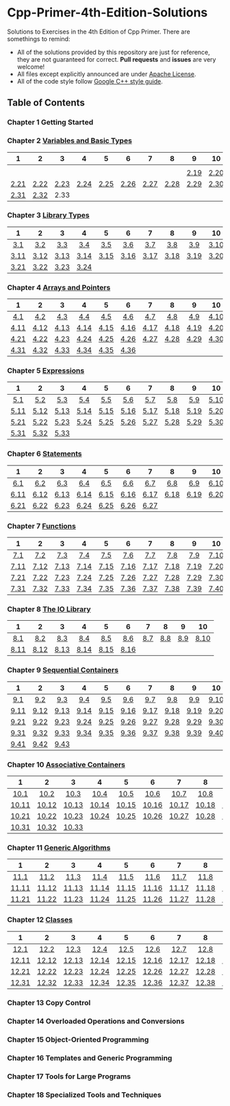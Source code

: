 # Cpp-Primer-4th-Edition-Solutions

Solutions to Exercises in the 4th Edition of Cpp Primer. There are somethings to remind:

- All of the solutions provided by this repository are just for reference, they are not guaranteed for correct. **Pull requests** and **issues** are very welcome!
- All files except explicitly announced are under [Apache License](http://www.apache.org/licenses/LICENSE-2.0).
- All of the code style follow [Google C++ style guide](https://google.github.io/styleguide/cppguide.html).

## Table of Contents

### Chapter 1 Getting Started

### Chapter 2 [Variables and Basic Types](Chapter-2)

|1|2|3|4|5|6|7|8|9|10|
|:-:|:-:|:-:|:-:|:-:|:-:|:-:|:-:|:-:|:-:|
|||||||||||
|||||||||[2.19](Chapter-2/Exercise-2.19.md)|[2.20](Chapter-2/Exercise-2.21.md)|
|[2.21](Chapter-2/Exercise-2.21.md)|[2.22](Chapter-2/Exercise-2.22.md)|[2.23](Chapter-2/Exercise-2.23.md)|[2.24](Chapter-2/Exercise-2.24.md)|[2.25](Chapter-2/Exercise-2.25.md)|[2.26](Chapter-2/Exercise-2.26.md)|[2.27](Chapter-2/Exercise-2.27.md)|[2.28](Chapter-2/Exercise-2.28.md)|[2.29](Chapter-2/Exercise-2.29.md)|[2.30](Chapter-2/Exercise-2.30.md)|
|[2.31](Chapter-2/Exercise-2.31.md)|[2.32](Chapter-2/Exercise-2.32.md)|2.33||||||||

### Chapter 3 [Library Types](Chapter-3)

|1|2|3|4|5|6|7|8|9|10|
|:-:|:-:|:-:|:-:|:-:|:-:|:-:|:-:|:-:|:-:|
|[3.1](Chapter-3/Exercise-3.1.md)|[3.2](Chapter-3/Exercise-3.2.md)|[3.3](Chapter-3/Exercise-3.3.md)|[3.4](Chapter-3/Exercise-3.4.md)|[3.5](Chapter-3/Exercise-3.5.md)|[3.6](Chapter-3/Exercise-3.6.md)|[3.7](Chapter-3/Exercise-3.7.md)|[3.8](Chapter-3/Exercise-3.8.md)|[3.9](Chapter-3/Exercise-3.9.md)|[3.10](Chapter-3/Exercise-3.10.md)|
|[3.11](Chapter-3/Exercise-3.11.md)|[3.12](Chapter-3/Exercise-3.12.md)|[3.13](Chapter-3/Exercise-3.13.md)|[3.14](Chapter-3/Exercise-3.14.md)|[3.15](Chapter-3/Exercise-3.15.md)|[3.16](Chapter-3/Exercise-3.16.md)|[3.17](Chapter-3/Exercise-3.17.md)|[3.18](Chapter-3/Exercise-3.18.md)|[3.19](Chapter-3/Exercise-3.19.md)|[3.20](Chapter-3/Exercise-3.20.md)|
|[3.21](Chapter-3/Exercise-3.21.md)|[3.22](Chapter-3/Exercise-3.22.md)|[3.23](Chapter-3/Exercise-3.23.md)|[3.24](Chapter-3/Exercise-3.24.md)|||||||

### Chapter 4 [Arrays and Pointers](Chapter-4)

|1|2|3|4|5|6|7|8|9|10|
|:-:|:-:|:-:|:-:|:-:|:-:|:-:|:-:|:-:|:-:|
|[4.1](Chapter-4/Exercise-4.1.md)|[4.2](Chapter-4/Exercise-4.2.md)|[4.3](Chapter-4/Exercise-4.3.md)|[4.4](Chapter-4/Exercise-4.4.md)|[4.5](Chapter-4/Exercise-4.5.md)|[4.6](Chapter-4/Exercise-4.6.md)|[4.7](Chapter-4/Exercise-4.7.md)|[4.8](Chapter-4/Exercise-4.8.md)|[4.9](Chapter-4/Exercise-4.9.md)|[4.10](Chapter-4/Exercise-4.10.md)|
|[4.11](Chapter-4/Exercise-4.11.md)|[4.12](Chapter-4/Exercise-4.12.md)|[4.13](Chapter-4/Exercise-4.13.md)|[4.14](Chapter-4/Exercise-4.14.md)|[4.15](Chapter-4/Exercise-4.15.md)|[4.16](Chapter-4/Exercise-4.16.md)|[4.17](Chapter-4/Exercise-4.17.md)|[4.18](Chapter-4/Exercise-4.18.md)|[4.19](Chapter-4/Exercise-4.19.md)|[4.20](Chapter-4/Exercise-4.20.md)|
|[4.21](Chapter-4/Exercise-4.21.md)|[4.22](Chapter-4/Exercise-4.22.md)|[4.23](Chapter-4/Exercise-4.23.md)|[4.24](Chapter-4/Exercise-4.24.md)|[4.25](Chapter-4/Exercise-4.25.md)|[4.26](Chapter-4/Exercise-4.26.md)|[4.27](Chapter-4/Exercise-4.27.md)|[4.28](Chapter-4/Exercise-4.28.md)|[4.29](Chapter-4/Exercise-4.29.md)|[4.30](Chapter-4/Exercise-4.30.md)|
|[4.31](Chapter-4/Exercise-4.31.md)|[4.32](Chapter-4/Exercise-4.32.md)|[4.33](Chapter-4/Exercise-4.33.md)|[4.34](Chapter-4/Exercise-4.34.md)|[4.35](Chapter-4/Exercise-4.35.md)|[4.36](Chapter-4/Exercise-4.36.md)|||||

### Chapter 5 [Expressions](Chapter-5)

|1|2|3|4|5|6|7|8|9|10|
|:-:|:-:|:-:|:-:|:-:|:-:|:-:|:-:|:-:|:-:|
|[5.1](Chapter-5/Exercise-5.1.md)|[5.2](Chapter-5/Exercise-5.2.md)|[5.3](Chapter-5/Exercise-5.3.md)|[5.4](Chapter-5/Exercise-5.4.md)|[5.5](Chapter-5/Exercise-5.5.md)|[5.6](Chapter-5/Exercise-5.6.md)|[5.7](Chapter-5/Exercise-5.7.md)|[5.8](Chapter-5/Exercise-5.8.md)|[5.9](Chapter-5/Exercise-5.9.md)|[5.10](Chapter-5/Exercise-5.10.md)|
|[5.11](Chapter-5/Exercise-5.11.md)|[5.12](Chapter-5/Exercise-5.12.md)|[5.13](Chapter-5/Exercise-5.13.md)|[5.14](Chapter-5/Exercise-5.14.md)|[5.15](Chapter-5/Exercise-5.15.md)|[5.16](Chapter-5/Exercise-5.16.md)|[5.17](Chapter-5/Exercise-5.17.md)|[5.18](Chapter-5/Exercise-5.18.md)|[5.19](Chapter-5/Exercise-5.19.md)|[5.20](Chapter-5/Exercise-5.20.md)|
|[5.21](Chapter-5/Exercise-5.21.md)|[5.22](Chapter-5/Exercise-5.22.md)|[5.23](Chapter-5/Exercise-5.23.md)|[5.24](Chapter-5/Exercise-5.24.md)|[5.25](Chapter-5/Exercise-5.25.md)|[5.26](Chapter-5/Exercise-5.26.md)|[5.27](Chapter-5/Exercise-5.27.md)|[5.28](Chapter-5/Exercise-5.28.md)|[5.29](Chapter-5/Exercise-5.29.md)|[5.30](Chapter-5/Exercise-5.30.md)|
|[5.31](Chapter-5/Exercise-5.31.md)|[5.32](Chapter-5/Exercise-5.32.md)|[5.33](Chapter-5/Exercise-5.33.md)||||||||

### Chapter 6 [Statements](Chapter-6)

|1|2|3|4|5|6|7|8|9|10|
|:-:|:-:|:-:|:-:|:-:|:-:|:-:|:-:|:-:|:-:|
|[6.1](Chapter-6/Exercise-6.1.md)|[6.2](Chapter-6/Exercise-6.2.md)|[6.3](Chapter-6/Exercise-6.3.md)|[6.4](Chapter-6/Exercise-6.4.md)|[6.5](Chapter-6/Exercise-6.5.md)|[6.6](Chapter-6/Exercise-6.6.md)|[6.7](Chapter-6/Exercise-6.7.md)|[6.8](Chapter-6/Exercise-6.8.md)|[6.9](Chapter-6/Exercise-6.9.md)|[6.10](Chapter-6/Exercise-6.10.md)|
|[6.11](Chapter-6/Exercise-6.11.md)|[6.12](Chapter-6/Exercise-6.12.md)|[6.13](Chapter-6/Exercise-6.13.md)|[6.14](Chapter-6/Exercise-6.14.md)|[6.15](Chapter-6/Exercise-6.15.md)|[6.16](Chapter-6/Exercise-6.16.md)|[6.17](Chapter-6/Exercise-6.17.md)|[6.18](Chapter-6/Exercise-6.18.md)|[6.19](Chapter-6/Exercise-6.19.md)|[6.20](Chapter-6/Exercise-6.20.md)|
|[6.21](Chapter-6/Exercise-6.21.md)|[6.22](Chapter-6/Exercise-6.22.md)|[6.23](Chapter-6/Exercise-6.23.md)|[6.24](Chapter-6/Exercise-6.24.md)|[6.25](Chapter-6/Exercise-6.25.md)|[6.26](Chapter-6/Exercise-6.26.md)|[6.27](Chapter-6/Exercise-6.27.md)||||

### Chapter 7 [Functions](Chapter-7)

|1|2|3|4|5|6|7|8|9|10|
|:-:|:-:|:-:|:-:|:-:|:-:|:-:|:-:|:-:|:-:|
|[7.1](Chapter-7/Exercise-7.1.md)|[7.2](Chapter-7/Exercise-7.2.md)|[7.3](Chapter-7/Exercise-7.3.md)|[7.4](Chapter-7/Exercise-7.4.md)|[7.5](Chapter-7/Exercise-7.5.md)|[7.6](Chapter-7/Exercise-7.6.md)|[7.7](Chapter-7/Exercise-7.7.md)|[7.8](Chapter-7/Exercise-7.8.md)|[7.9](Chapter-7/Exercise-7.9.md)|[7.10](Chapter-7/Exercise-7.10.md)|
|[7.11](Chapter-7/Exercise-7.11.md)|[7.12](Chapter-7/Exercise-7.12.md)|[7.13](Chapter-7/Exercise-7.13.md)|[7.14](Chapter-7/Exercise-7.14.md)|[7.15](Chapter-7/Exercise-7.15.md)|[7.16](Chapter-7/Exercise-7.16.md)|[7.17](Chapter-7/Exercise-7.17.md)|[7.18](Chapter-7/Exercise-7.18.md)|[7.19](Chapter-7/Exercise-7.19.md)|[7.20](Chapter-7/Exercise-7.20.md)|
|[7.21](Chapter-7/Exercise-7.21.md)|[7.22](Chapter-7/Exercise-7.22.md)|[7.23](Chapter-7/Exercise-7.23.md)|[7.24](Chapter-7/Exercise-7.24.md)|[7.25](Chapter-7/Exercise-7.25.md)|[7.26](Chapter-7/Exercise-7.26.md)|[7.27](Chapter-7/Exercise-7.27.md)|[7.28](Chapter-7/Exercise-7.28.md)|[7.29](Chapter-7/Exercise-7.29.md)|[7.30](Chapter-7/Exercise-7.30.md)|
|[7.31](Chapter-7/Exercise-7.31.md)|[7.32](Chapter-7/Exercise-7.32.md)|[7.33](Chapter-7/Exercise-7.33.md)|[7.34](Chapter-7/Exercise-7.34.md)|[7.35](Chapter-7/Exercise-7.35.md)|[7.36](Chapter-7/Exercise-7.36.md)|[7.37](Chapter-7/Exercise-7.37.md)|[7.38](Chapter-7/Exercise-7.38.md)|[7.39](Chapter-7/Exercise-7.39.md)|[7.40](Chapter-7/Exercise-7.40.md)|

### Chapter 8 [The IO Library](Chapter-8)

|1|2|3|4|5|6|7|8|9|10|
|:-:|:-:|:-:|:-:|:-:|:-:|:-:|:-:|:-:|:-:|
|[8.1](Chapter-8/Exercise-8.1.md)|[8.2](Chapter-8/Exercise-8.2.md)|[8.3](Chapter-8/Exercise-8.3.md)|[8.4](Chapter-8/Exercise-8.4.md)|[8.5](Chapter-8/Exercise-8.5.md)|[8.6](Chapter-8/Exercise-8.6.md)|[8.7](Chapter-8/Exercise-8.7.md)|[8.8](Chapter-8/Exercise-8.8.md)|[8.9](Chapter-8/Exercise-8.9.md)|[8.10](Chapter-8/Exercise-8.10.md)|
|[8.11](Chapter-8/Exercise-8.11.md)|[8.12](Chapter-8/Exercise-8.12.md)|[8.13](Chapter-8/Exercise-8.13.md)|[8.14](Chapter-8/Exercise-8.14.md)|[8.15](Chapter-8/Exercise-8.15.md)|[8.16](Chapter-8/Exercise-8.16.md)|||||

### Chapter 9 [Sequential Containers](Chapter-9)

|1|2|3|4|5|6|7|8|9|10|
|:-:|:-:|:-:|:-:|:-:|:-:|:-:|:-:|:-:|:-:|
|[9.1](Chapter-9/Exercise-9.1.md)|[9.2](Chapter-9/Exercise-9.2.md)|[9.3](Chapter-9/Exercise-9.3.md)|[9.4](Chapter-9/Exercise-9.4.md)|[9.5](Chapter-9/Exercise-9.5.md)|[9.6](Chapter-9/Exercise-9.6.md)|[9.7](Chapter-9/Exercise-9.7.md)|[9.8](Chapter-9/Exercise-9.8.md)|[9.9](Chapter-9/Exercise-9.9.md)|[9.10](Chapter-9/Exercise-9.10.md)|
|[9.11](Chapter-9/Exercise-9.11.md)|[9.12](Chapter-9/Exercise-9.12.md)|[9.13](Chapter-9/Exercise-9.13.md)|[9.14](Chapter-9/Exercise-9.14.md)|[9.15](Chapter-9/Exercise-9.15.md)|[9.16](Chapter-9/Exercise-9.16.md)|[9.17](Chapter-9/Exercise-9.17.md)|[9.18](Chapter-9/Exercise-9.18.md)|[9.19](Chapter-9/Exercise-9.19.md)|[9.20](Chapter-9/Exercise-9.20.md)|
|[9.21](Chapter-9/Exercise-9.21.md)|[9.22](Chapter-9/Exercise-9.22.md)|[9.23](Chapter-9/Exercise-9.23.md)|[9.24](Chapter-9/Exercise-9.24.md)|[9.25](Chapter-9/Exercise-9.25.md)|[9.26](Chapter-9/Exercise-9.26.md)|[9.27](Chapter-9/Exercise-9.27.md)|[9.28](Chapter-9/Exercise-9.28.md)|[9.29](Chapter-9/Exercise-9.29.md)|[9.30](Chapter-9/Exercise-9.30.md)|
|[9.31](Chapter-9/Exercise-9.31.md)|[9.32](Chapter-9/Exercise-9.32.md)|[9.33](Chapter-9/Exercise-9.33.md)|[9.34](Chapter-9/Exercise-9.34.md)|[9.35](Chapter-9/Exercise-9.35.md)|[9.36](Chapter-9/Exercise-9.36.md)|[9.37](Chapter-9/Exercise-9.37.md)|[9.38](Chapter-9/Exercise-9.38.md)|[9.39](Chapter-9/Exercise-9.39.md)|[9.40](Chapter-9/Exercise-9.40.md)|
|[9.41](Chapter-9/Exercise-9.41.md)|[9.42](Chapter-9/Exercise-9.42.md)|[9.43](Chapter-9/Exercise-9.43.md)||||||||

### Chapter 10 [Associative Containers](Chapter-10)

|1|2|3|4|5|6|7|8|9|10|
|:-:|:-:|:-:|:-:|:-:|:-:|:-:|:-:|:-:|:-:|
|[10.1](Chapter-10/Exercise-10.1.md)|[10.2](Chapter-10/Exercise-10.2.md)|[10.3](Chapter-10/Exercise-10.3.md)|[10.4](Chapter-10/Exercise-10.4.md)|[10.5](Chapter-10/Exercise-10.5.md)|[10.6](Chapter-10/Exercise-10.6.md)|[10.7](Chapter-10/Exercise-10.7.md)|[10.8](Chapter-10/Exercise-10.8.md)|[10.9](Chapter-10/Exercise-10.9.md)|[10.10](Chapter-10/Exercise-10.10.md)|
|[10.11](Chapter-10/Exercise-10.11.md)|[10.12](Chapter-10/Exercise-10.12.md)|[10.13](Chapter-10/Exercise-10.13.md)|[10.14](Chapter-10/Exercise-10.14.md)|[10.15](Chapter-10/Exercise-10.15.md)|[10.16](Chapter-10/Exercise-10.16.md)|[10.17](Chapter-10/Exercise-10.17.md)|[10.18](Chapter-10/Exercise-10.18.md)|[10.19](Chapter-10/Exercise-10.19.md)|[10.20](Chapter-10/Exercise-10.20.md)|
|[10.21](Chapter-10/Exercise-10.21.md)|[10.22](Chapter-10/Exercise-10.22.md)|[10.23](Chapter-10/Exercise-10.23.md)|[10.24](Chapter-10/Exercise-10.24.md)|[10.25](Chapter-10/Exercise-10.25.md)|[10.26](Chapter-10/Exercise-10.26.md)|[10.27](Chapter-10/Exercise-10.27.md)|[10.28](Chapter-10/Exercise-10.28.md)|[10.29](Chapter-10/Exercise-10.29.md)|[10.30](Chapter-10/Exercise-10.30.md)|
|[10.31](Chapter-10/Exercise-10.31.md)|[10.32](Chapter-10/Exercise-10.32.md)|[10.33](Chapter-10/Exercise-10.33.md)||||||||

### Chapter 11 [Generic Algorithms](Chapter-11)

|1|2|3|4|5|6|7|8|9|10|
|:-:|:-:|:-:|:-:|:-:|:-:|:-:|:-:|:-:|:-:|
|[11.1](Chapter-11/Exercise-11.1.md)|[11.2](Chapter-11/Exercise-11.2.md)|[11.3](Chapter-11/Exercise-11.3.md)|[11.4](Chapter-11/Exercise-11.4.md)|[11.5](Chapter-11/Exercise-11.5.md)|[11.6](Chapter-11/Exercise-11.6.md)|[11.7](Chapter-11/Exercise-11.7.md)|[11.8](Chapter-11/Exercise-11.8.md)|[11.9](Chapter-11/Exercise-11.9.md)|[11.10](Chapter-11/Exercise-11.10.md)|
|[11.11](Chapter-11/Exercise-11.11.md)|[11.12](Chapter-11/Exercise-11.12.md)|[11.13](Chapter-11/Exercise-11.13.md)|[11.14](Chapter-11/Exercise-11.14.md)|[11.15](Chapter-11/Exercise-11.15.md)|[11.16](Chapter-11/Exercise-11.16.md)|[11.17](Chapter-11/Exercise-11.17.md)|[11.18](Chapter-11/Exercise-11.18.md)|[11.19](Chapter-11/Exercise-11.19.md)|[11.20](Chapter-11/Exercise-11.20.md)|
|[11.21](Chapter-11/Exercise-11.21.md)|[11.22](Chapter-11/Exercise-11.22.md)|[11.23](Chapter-11/Exercise-11.23.md)|[11.24](Chapter-11/Exercise-11.24.md)|[11.25](Chapter-11/Exercise-11.25.md)|[11.26](Chapter-11/Exercise-11.26.md)|[11.27](Chapter-11/Exercise-11.27.md)|[11.28](Chapter-11/Exercise-11.28.md)|[11.29](Chapter-11/Exercise-11.29.md)||

### Chapter 12 [Classes](Chapter-12)

|1|2|3|4|5|6|7|8|9|10|
|:-:|:-:|:-:|:-:|:-:|:-:|:-:|:-:|:-:|:-:|
|[12.1](Chapter-12/Exercise-12.1.md)|[12.2](Chapter-12/Exercise-12.2.md)|[12.3](Chapter-12/Exercise-12.3.md)|[12.4](Chapter-12/Exercise-12.4.md)|[12.5](Chapter-12/Exercise-12.5.md)|[12.6](Chapter-12/Exercise-12.6.md)|[12.7](Chapter-12/Exercise-12.7.md)|[12.8](Chapter-12/Exercise-12.8.md)|[12.9](Chapter-12/Exercise-12.9.md)|[12.10](Chapter-12/Exercise-12.10.md)|
|[12.11](Chapter-12/Exercise-12.11.md)|[12.12](Chapter-12/Exercise-12.12.md)|[12.13](Chapter-12/Exercise-12.13.md)|[12.14](Chapter-12/Exercise-12.14.md)|[12.15](Chapter-12/Exercise-12.15.md)|[12.16](Chapter-12/Exercise-12.16.md)|[12.17](Chapter-12/Exercise-12.17.md)|[12.18](Chapter-12/Exercise-12.18.md)|[12.19](Chapter-12/Exercise-12.19.md)|[12.20](Chapter-12/Exercise-12.20.md)|
|[12.21](Chapter-12/Exercise-12.21.md)|[12.22](Chapter-12/Exercise-12.22.md)|[12.23](Chapter-12/Exercise-12.23.md)|[12.24](Chapter-12/Exercise-12.24.md)|[12.25](Chapter-12/Exercise-12.25.md)|[12.26](Chapter-12/Exercise-12.26.md)|[12.27](Chapter-12/Exercise-12.27.md)|[12.28](Chapter-12/Exercise-12.28.md)|[12.29](Chapter-12/Exercise-12.29.md)|[12.30](Chapter-12/Exercise-12.30.md)|
|[12.31](Chapter-12/Exercise-12.31.md)|[12.32](Chapter-12/Exercise-12.32.md)|[12.33](Chapter-12/Exercise-12.33.md)|[12.34](Chapter-12/Exercise-12.34.md)|[12.35](Chapter-12/Exercise-12.35.md)|[12.36](Chapter-12/Exercise-12.36.md)|[12.37](Chapter-12/Exercise-12.37.md)|[12.38](Chapter-12/Exercise-12.38.md)|[12.39](Chapter-12/Exercise-12.39.md)|[12.40](Chapter-12/Exercise-12.40.md)|

### Chapter 13 Copy Control

### Chapter 14 Overloaded Operations and Conversions

### Chapter 15 Object-Oriented Programming

### Chapter 16 Templates and Generic Programming

### Chapter 17 Tools for Large Programs

### Chapter 18 Specialized Tools and Techniques
